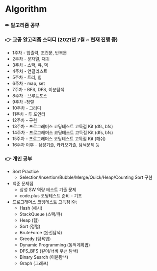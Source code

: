 # Algorithm
### ✏ 알고리즘 공부

### 👉 교공 알고리즘 스터디 (2021년 7월 ~ 현재 진행 중)
- 1주차 - 입출력, 조건문, 반복문  
- 2주차 - 문자열, 재귀  
- 3주차 - 스택, 큐, 덱  
- 4주차 - 연결리스트  
- 5주차 - 트리, 힙  
- 6주차 - map, set  
- 7주차 - BFS, DFS, 이분탐색  
- 8주차 - 브루트포스  
- 9주차 -정렬  
- 10주차 - 그리디  
- 11주차 - 투 포인터  
- 12주차 - 구현  
- 13주차 - 프로그래머스 코딩테스트 고득점 Kit (dfs, bfs)  
- 14주차 - 프로그래머스 코딩테스트 고득점 Kit (dfs, bfs)  
- 15주차 - 프로그래머스 코딩테스트 고득점 Kit (해쉬)  
- 16주차 이후 - 삼성기출, 카카오기출, 탐색문제 등

### 👉 개인 공부
- Sort Practice
  - Selection/Insertion/Bubble/Merge/Quick/Heap/Counting Sort 구현
- 백준 문제집
  - 삼성 SW 역량 테스트 기출 문제
  - code.plus 코딩테스트 준비 - 기초
- 프로그래머스 코딩테스트 고득점 Kit
  - Hash (해시)
  - StackQueue (스택/큐)
  - Heap (힙)
  - Sort (정렬)
  - BruteForce (완전탐색)
  - Greedy (탐욕법)
  - Dynamic Programming (동적계획법)
  - DFS_BFS (깊이/너비 우선 탐색)
  - Binary Search (이분탐색)
  - Graph (그래프)

